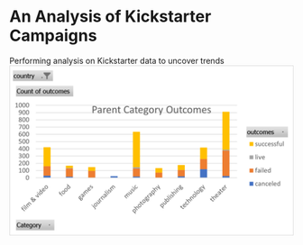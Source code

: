 # An Analysis of Kickstarter Campaigns
Performing analysis on Kickstarter data to uncover trends
![Category_Statistics](https://github.com/ggalguera/kickstarter-analysis/blob/main/Category%20Statistics.png)
